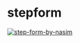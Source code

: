 # stepform
<a href="https://developer-nasim.github.io/stepform/"><img src="https://i.ibb.co/TmZqLjM/step-form-by-nasim.png" alt="step-form-by-nasim" border="0"></a>
